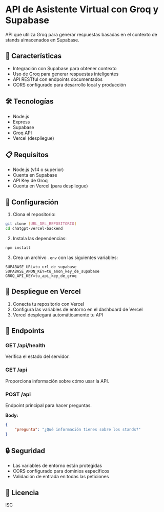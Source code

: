 # API de Asistente Virtual con Groq y Supabase

API que utiliza Groq para generar respuestas basadas en el contexto de stands almacenados en Supabase.

## 🚀 Características

- Integración con Supabase para obtener contexto
- Uso de Groq para generar respuestas inteligentes
- API RESTful con endpoints documentados
- CORS configurado para desarrollo local y producción

## 🛠️ Tecnologías

- Node.js
- Express
- Supabase
- Groq API
- Vercel (despliegue)

## 📋 Requisitos

- Node.js (v14 o superior)
- Cuenta en Supabase
- API Key de Groq
- Cuenta en Vercel (para despliegue)

## 🔧 Configuración

1. Clona el repositorio:
```bash
git clone [URL_DEL_REPOSITORIO]
cd chatgpt-vercel-backend
```

2. Instala las dependencias:
```bash
npm install
```

3. Crea un archivo `.env` con las siguientes variables:
```env
SUPABASE_URL=tu_url_de_supabase
SUPABASE_ANON_KEY=tu_anon_key_de_supabase
GROQ_API_KEY=tu_api_key_de_groq
```

## 🚀 Despliegue en Vercel

1. Conecta tu repositorio con Vercel
2. Configura las variables de entorno en el dashboard de Vercel
3. Vercel desplegará automáticamente tu API

## 📝 Endpoints

### GET /api/health
Verifica el estado del servidor.

### GET /api
Proporciona información sobre cómo usar la API.

### POST /api
Endpoint principal para hacer preguntas.

**Body:**
```json
{
    "pregunta": "¿Qué información tienes sobre los stands?"
}
```

## 🔒 Seguridad

- Las variables de entorno están protegidas
- CORS configurado para dominios específicos
- Validación de entrada en todas las peticiones

## 📄 Licencia

ISC 